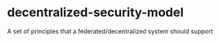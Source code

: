 # decentralized-security-model
A set of principles that a federated/decentralized system should support
